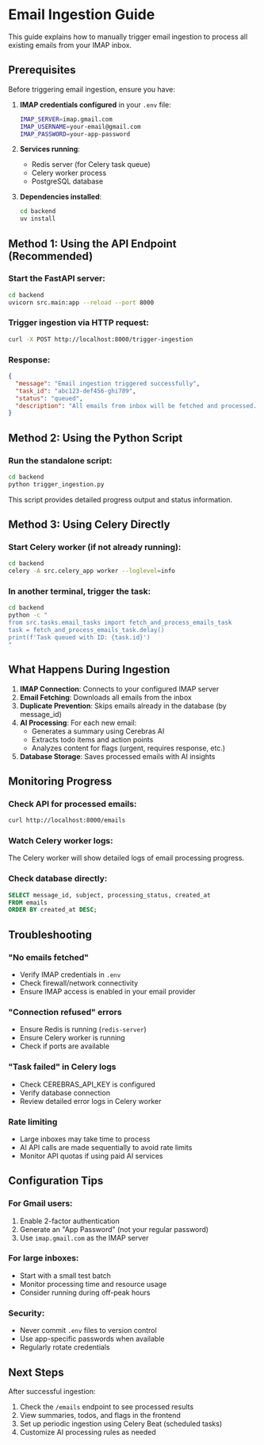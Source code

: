 # Email Ingestion Guide

This guide explains how to manually trigger email ingestion to process all existing emails from your IMAP inbox.

## Prerequisites

Before triggering email ingestion, ensure you have:

1. **IMAP credentials configured** in your `.env` file:
   ```bash
   IMAP_SERVER=imap.gmail.com
   IMAP_USERNAME=your-email@gmail.com
   IMAP_PASSWORD=your-app-password
   ```

2. **Services running**:
   - Redis server (for Celery task queue)
   - Celery worker process
   - PostgreSQL database

3. **Dependencies installed**:
   ```bash
   cd backend
   uv install
   ```

## Method 1: Using the API Endpoint (Recommended)

### Start the FastAPI server:
```bash
cd backend
uvicorn src.main:app --reload --port 8000
```

### Trigger ingestion via HTTP request:
```bash
curl -X POST http://localhost:8000/trigger-ingestion
```

### Response:
```json
{
  "message": "Email ingestion triggered successfully",
  "task_id": "abc123-def456-ghi789",
  "status": "queued",
  "description": "All emails from inbox will be fetched and processed..."
}
```

## Method 2: Using the Python Script

### Run the standalone script:
```bash
cd backend
python trigger_ingestion.py
```

This script provides detailed progress output and status information.

## Method 3: Using Celery Directly

### Start Celery worker (if not already running):
```bash
cd backend
celery -A src.celery_app worker --loglevel=info
```

### In another terminal, trigger the task:
```bash
cd backend
python -c "
from src.tasks.email_tasks import fetch_and_process_emails_task
task = fetch_and_process_emails_task.delay()
print(f'Task queued with ID: {task.id}')
"
```

## What Happens During Ingestion

1. **IMAP Connection**: Connects to your configured IMAP server
2. **Email Fetching**: Downloads all emails from the inbox
3. **Duplicate Prevention**: Skips emails already in the database (by message_id)
4. **AI Processing**: For each new email:
   - Generates a summary using Cerebras AI
   - Extracts todo items and action points
   - Analyzes content for flags (urgent, requires response, etc.)
5. **Database Storage**: Saves processed emails with AI insights

## Monitoring Progress

### Check API for processed emails:
```bash
curl http://localhost:8000/emails
```

### Watch Celery worker logs:
The Celery worker will show detailed logs of email processing progress.

### Check database directly:
```sql
SELECT message_id, subject, processing_status, created_at
FROM emails
ORDER BY created_at DESC;
```

## Troubleshooting

### "No emails fetched"
- Verify IMAP credentials in `.env`
- Check firewall/network connectivity
- Ensure IMAP access is enabled in your email provider

### "Connection refused" errors
- Ensure Redis is running (`redis-server`)
- Ensure Celery worker is running
- Check if ports are available

### "Task failed" in Celery logs
- Check CEREBRAS_API_KEY is configured
- Verify database connection
- Review detailed error logs in Celery worker

### Rate limiting
- Large inboxes may take time to process
- AI API calls are made sequentially to avoid rate limits
- Monitor API quotas if using paid AI services

## Configuration Tips

### For Gmail users:
1. Enable 2-factor authentication
2. Generate an "App Password" (not your regular password)
3. Use `imap.gmail.com` as the IMAP server

### For large inboxes:
- Start with a small test batch
- Monitor processing time and resource usage
- Consider running during off-peak hours

### Security:
- Never commit `.env` files to version control
- Use app-specific passwords when available
- Regularly rotate credentials

## Next Steps

After successful ingestion:
1. Check the `/emails` endpoint to see processed results
2. View summaries, todos, and flags in the frontend
3. Set up periodic ingestion using Celery Beat (scheduled tasks)
4. Customize AI processing rules as needed
